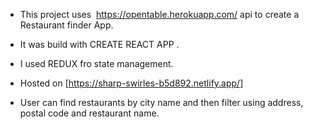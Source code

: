 + This project uses  https://opentable.herokuapp.com/ api to create a Restaurant finder App.

+ It was build with CREATE REACT APP . 

+ I used REDUX fro state management.

+ Hosted on [https://sharp-swirles-b5d892.netlify.app/]

+ User can find restaurants by city name and then filter using address, postal code and restaurant name.
  

